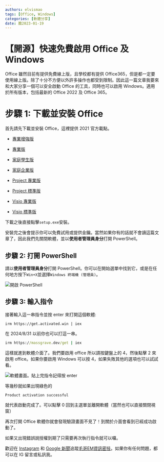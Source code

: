 ```yaml
---
authors: elvismao
tags: [Office, Windows]
categories: [軟體分享]
date: 膽2023-01-19
---
```


# 【開源】快速免費啟用 Office 及 Windows

Office 雖然目前有提供免費線上版，且學校都有提供 Office365，但是都一定要使用線上版。除了十分不方便以外許多操作也都受到限制。因此這一篇文章我要來和大家分享一個可以安全啟動 Office 的工具，同時也可以啟用 Windows。適用於所有版本，包括最新的 Office 2022 及 Office 365。

<!--more-->

# 步驟 1: 下載並安裝 Office

首先請先下載並安裝 Office，這裡提供 2021 官方載點。

- [專業增強版](https://officecdn.microsoft.com/pr/492350f6-3a01-4f97-b9c0-c7c6ddf67d60/media/zh-tw/ProPlus2021Retail.img)

- [專業版](https://officecdn.microsoft.com/pr/492350f6-3a01-4f97-b9c0-c7c6ddf67d60/media/zh-tw/Professional2021Retail.img)
- [家庭學生版](https://officecdn.microsoft.com/pr/492350f6-3a01-4f97-b9c0-c7c6ddf67d60/media/zh-tw/HomeStudent2021Retail.img)
- [家庭企業版](https://officecdn.microsoft.com/pr/492350f6-3a01-4f97-b9c0-c7c6ddf67d60/media/zh-tw/HomeBusiness2021Retail.img)

- [Project 專業版](https://officecdn.microsoft.com/pr/492350f6-3a01-4f97-b9c0-c7c6ddf67d60/media/zh-tw/ProjectPro2021Retail.img)

- [Project 標準版](https://officecdn.microsoft.com/pr/492350f6-3a01-4f97-b9c0-c7c6ddf67d60/media/zh-tw/ProjectStd2021Retail.img)

- [Visio 專業版](https://officecdn.microsoft.com/pr/492350f6-3a01-4f97-b9c0-c7c6ddf67d60/media/zh-tw/VisioPro2021Retail.img)

- [Visio 標準版](https://officecdn.microsoft.com/pr/492350f6-3a01-4f97-b9c0-c7c6ddf67d60/media/zh-tw/VisioStd2021Retail.img)

下載之後直接點擊`setup.exe`安裝。

安裝完之後會提示你可以免費試用或提供金鑰。當然如果你有的話就不會讀這篇文章了，因此我們先關閉軟體，並以**使用者管理員身分**打開 PowerShell。

## 步驟 2: 打開 PowerShell

請以**使用者管理員身分**打開 PowerShell。你可以在開始選單中找到它，或是在任何地方按下`Win+X`並選擇`Windows 終端機 (管理員)`。

![開啟 PowerShell](https://emtech.cc/images/open-powershell.webp)

## 步驟 3: 輸入指令

接著輸入這一串指令並按 enter 來打開這個軟體:

```vat
irm https://get.activated.win | iex
```

在 2024/8/31 以前你也可以打這一串。

```bat
irm https://massgrave.dev/get | iex
```

這樣就進到軟體介面了。我們要啟用 office 所以請按鍵盤上的 4，然後點擊 2 來啟用 office。如果你要啟用 Windows 可以按 4，如果失敗其他的選項也可以試試看。

![軟體畫面。貼上完指令記得按 enter](https://emtech.cc/images/massgrave.webp)

等幾秒就如果出現綠色的

`Product activation successful`

就代表啟動完成了。可以點擊 0 回到主選單並離開軟體（當然也可以直接關閉視窗）

再次打開 Office 軟體你就會發現驗證畫面不見了！到關於介面會看到已經成功啟動了。

如果又出現錯誤說授權到期了只需要再次執行指令就可以囉。

歡迎在 [Instagram](https://www.instagram.com/emtech.cc) 和 [Google 新聞](https://news.google.com/publications/CAAqBwgKMKXLvgswsubVAw?ceid=TW:zh-Hant&oc=3)追蹤[毛哥EM資訊密技](https://emtech.cc/)。如果你有任何問題，都可以在 IG 留言或私訊我。
